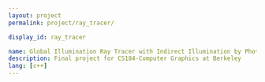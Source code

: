```yaml
---
layout: project
permalink: project/ray_tracer/

display_id: ray_tracer

name: Global Illumination Ray Tracer with Indirect Illumination by Photon Mapping
description: Final project for CS184-Computer Graphics at Berkeley
lang: [c++]
---
```

